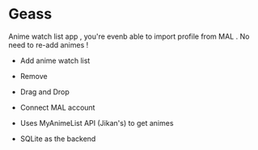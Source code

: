 # Geass
Anime watch list app , you're evenb able to import profile from MAL . No need to re-add animes !
  - Add anime watch list
  - Remove 
  - Drag and Drop
  - Connect MAL account
  

- Uses MyAnimeList API (Jikan's) to get animes 
- SQLite as the backend 
